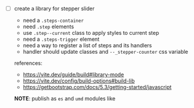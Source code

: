 - [ ] create a library for stepper slider

  - need a `.steps-container`
  - need `.step` elements
  - use `.step--current` class to apply styles to current step
  - need a `.steps-trigger` element
  - need a way to register a list of steps and its handlers
  - handler should update classes and `--_stepper-counter` css variable

  references:

  - https://vite.dev/guide/build#library-mode
  - https://vite.dev/config/build-options#build-lib
  - https://getbootstrap.com/docs/5.3/getting-started/javascript

  **NOTE**: publish as `es` and `umd` modules like
